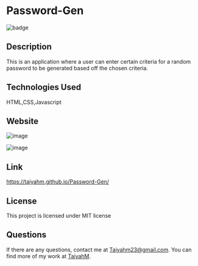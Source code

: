 
  # Password-Gen
  ![badge](https://img.shields.io/badge/license-MIT-blue.svg)

  ## Description

  This is an application where a user can enter certain criteria for a random password to be generated based off the chosen criteria.

  ## Technologies Used
  HTML,CSS,Javascript

  ## Website
  ![image](https://user-images.githubusercontent.com/72588525/113050478-df161e00-9172-11eb-9738-a534520b57cc.png)
  
  ![image](https://user-images.githubusercontent.com/72588525/113050604-040a9100-9173-11eb-8c25-5c915dfc11c7.png)
  
  ## Link
  https://taiyahm.github.io/Password-Gen/
 
  ## License 

  This project is licensed under MIT license

  ## Questions

  If there are any questions, contact me at Taiyahm23@gmail.com. You can find more of my work at [TaiyahM](https://github.com/TaiyahM/).
